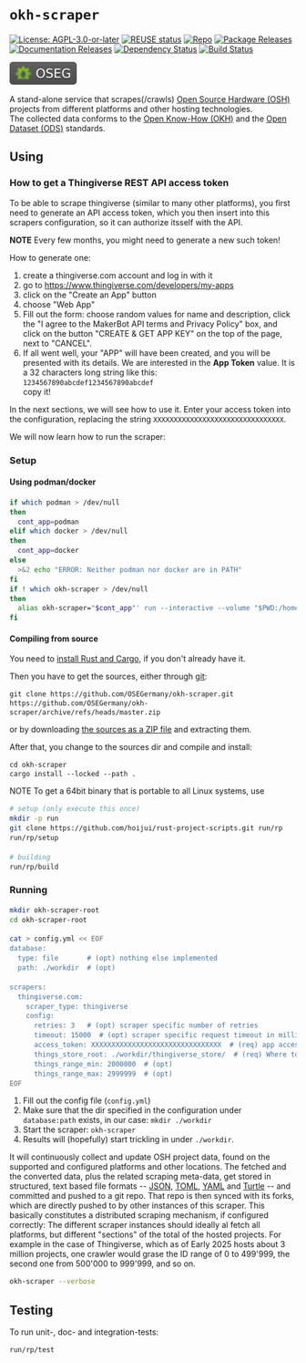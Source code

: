 <!--
SPDX-FileCopyrightText: 2021-2025 Robin Vobruba <hoijui.quaero@gmail.com>

SPDX-License-Identifier: CC0-1.0
-->

# `okh-scraper`

[![License: AGPL-3.0-or-later](
    https://img.shields.io/badge/License-AGPL%203.0+-blue.svg)](
    LICENSE.txt)
[![REUSE status](
    https://api.reuse.software/badge/github.com/OSEGermany/okh-scraper)](
    https://api.reuse.software/info/github.com/OSEGermany/okh-scraper)
[![Repo](
    https://img.shields.io/badge/Repo-GitHub-555555&logo=github.svg)](
    https://github.com/OSEGermany/okh-scraper)
[![Package Releases](
    https://img.shields.io/crates/v/okh-scraper.svg)](
    https://crates.io/crates/okh-scraper)
[![Documentation Releases](
    https://docs.rs/okh-scraper/badge.svg)](
    https://docs.rs/okh-scraper)
[![Dependency Status](
    https://deps.rs/repo/github/OSEGermany/okh-scraper/status.svg)](
    https://deps.rs/repo/github/OSEGermany/okh-scraper)
[![Build Status](
    https://github.com/OSEGermany/okh-scraper/workflows/build/badge.svg)](
    https://github.com/OSEGermany/okh-scraper/actions)

[![In cooperation with Open Source Ecology Germany](
    https://raw.githubusercontent.com/osegermany/tiny-files/master/res/media/img/badge-oseg.svg)](
    https://opensourceecology.de)

A stand-alone service that scrapes(/crawls)
[Open Source Hardware (OSH)][OSH] projects
from different platforms
and other hosting technologies. \
The collected data conforms to the [Open Know-How (OKH)][OKH]
and the [Open Dataset (ODS)][ODS] standards.

## Using

### How to get a Thingiverse REST API access token

To be able to scrape thingiverse
(similar to many other platforms),
you first need to generate an API access token,
which you then insert into this scrapers configuration,
so it can authorize itsself with the API.

**NOTE**
Every few months, you might need to generate a new such token!

How to generate one:

1. create a thingiverse.com account and log in with it
2. go to <https://www.thingiverse.com/developers/my-apps>
3. click on the "Create an App" button
4. choose "Web App"
5. Fill out the form:
    choose random values for name and description,
    click the "I agree to the MakerBot API terms and Privacy Policy" box,
    and click on the button "CREATE & GET APP KEY"
    on the top of the page, next to "CANCEL".
6. If all went well, your "APP" will have been created,
    and you will be presented with its details.
    We are interested in the **App Token** value.
    It is a 32 characters long string like this: \
    `1234567890abcdef1234567890abcdef` \
    copy it!

In the next sections, we will see how to use it.
Enter your access token into the configuration,
replacing the string `XXXXXXXXXXXXXXXXXXXXXXXXXXXXXXXX`.

We will now learn how to run the scraper:

### Setup

#### Using podman/docker

```bash
if which podman > /dev/null
then
  cont_app=podman
elif which docker > /dev/null
then
  cont_app=docker
else
  >&2 echo "ERROR: Neither podman nor docker are in PATH"
fi
if ! which okh-scraper > /dev/null
then
  alias okh-scraper="$cont_app"' run --interactive --volume "$PWD:/home/okh-scraper" oseg/okh-scraper:master'
fi
```

#### Compiling from source

You need to [install Rust and Cargo],
if you don't already have it.

Then you have to get the sources, either through [git]:

```shell
git clone https://github.com/OSEGermany/okh-scraper.git
https://github.com/OSEGermany/okh-scraper/archive/refs/heads/master.zip
```

or by downloading [the sources as a ZIP file](
  https://github.com/OSEGermany/okh-scraper/archive/refs/heads/master.zip)
and extracting them.

After that, you change to the sources dir and compile and install:

```shell
cd okh-scraper
cargo install --locked --path .
```

NOTE
To get a 64bit binary that is portable to all Linux systems,
use

```bash
# setup (only execute this once)
mkdir -p run
git clone https://github.com/hoijui/rust-project-scripts.git run/rp
run/rp/setup

# building
run/rp/build
```

### Running

```bash
mkdir okh-scraper-root
cd okh-scraper-root

cat > config.yml << EOF
database:
  type: file       # (opt) nothing else implemented
  path: ./workdir  # (opt)

scrapers:
  thingiverse.com:
    scraper_type: thingiverse
    config:
      retries: 3   # (opt) scraper specific number of retries
      timeout: 15000  # (opt) scraper specific request timeout in milliseconds [ms]
      access_token: XXXXXXXXXXXXXXXXXXXXXXXXXXXXXXXX  # (req) app access token to use the Thingiverse API
      things_store_root: ./workdir/thingiverse_store/  # (req) Where to store the raw thingiverse API scraping results to
      things_range_min: 2000000  # (opt)
      things_range_max: 2999999  # (opt)
EOF
```

1. Fill out the config file (`config.yml`)
2. Make sure that the dir specified in the configuration under `database:path` exists,
    in our case:
    `mkdir ./workdir`
3. Start the scraper: `okh-scraper`
4. Results will (hopefully) start trickling in under `./workdir`.

It will continuously collect and update OSH project data,
found on the supported and configured platforms and other locations.
The fetched and the converted data,
plus the related scraping meta-data,
get stored in structured, text based file formats --
[JSON], [TOML], [YAML] and [Turtle] --
and committed and pushed to a git repo.
That repo is then synced with its forks,
which are directly pushed to by other instances of this scraper.
This basically constitutes a distributed scraping mechanism,
if configured correctly:
The different scraper instances should ideally al fetch all platforms,
but different "sections" of the total of the hosted projects.
For example in the case of Thingiverse,
which as of Early 2025 hosts about 3 million projects,
one crawler would grase the ID range of 0 to 499'999,
the second one from 500'000 to 999'999,
and so on.

```bash
okh-scraper --verbose
```

## Testing

To run unit-, doc- and integration-tests:

```bash
run/rp/test
```

[install Rust and Cargo]: https://cargo-book.irust.net/en-us/getting-started/installation.html
[git]: https://git-scm.com/
[ODS]: https://codeberg.org/elevont/open-dataset/
[OKH]: https://github.com/iop-alliance/OpenKnowHow/
[OSH]: https://www.opensourcehardware.org/
[JSON]: https://www.json.org/
[TOML]: https://toml.io/
[YAML]: https://yaml.org/
[Turtle]: https://www.w3.org/TR/turtle/
